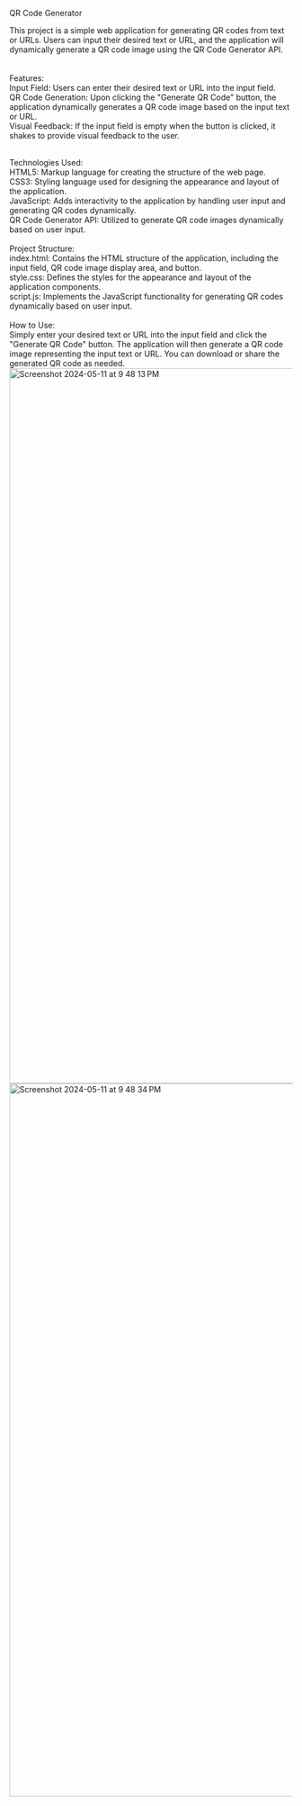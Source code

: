 QR Code Generator

This project is a simple web application for generating QR codes from text or URLs. Users can input their desired text or URL, and the application will dynamically generate a QR code image using the QR Code Generator API.<br>
<br>
<br>
Features:
<br>
Input Field: Users can enter their desired text or URL into the input field.<br>
QR Code Generation: Upon clicking the "Generate QR Code" button, the application dynamically generates a QR code image based on the input text or URL.<br>
Visual Feedback: If the input field is empty when the button is clicked, it shakes to provide visual feedback to the user.<br>

<br>
Technologies Used:
<br>
HTML5: Markup language for creating the structure of the web page.<br>
CSS3: Styling language used for designing the appearance and layout of the application.<br>
JavaScript: Adds interactivity to the application by handling user input and generating QR codes dynamically.<br>
QR Code Generator API: Utilized to generate QR code images dynamically based on user input.<br>
<br>
Project Structure:
<br>
index.html: Contains the HTML structure of the application, including the input field, QR code image display area, and button.<br>
style.css: Defines the styles for the appearance and layout of the application components.<br>
script.js: Implements the JavaScript functionality for generating QR codes dynamically based on user input.<br>
<br>
How to Use:
<br>
Simply enter your desired text or URL into the input field and click the "Generate QR Code" button. The application will then generate a QR code image representing the input text or URL. You can download or share the generated QR code as needed.<br>
<img width="1272" alt="Screenshot 2024-05-11 at 9 48 13 PM" src="https://github.com/kajal-002/QR-Code-Generator/assets/168257828/0c3f8614-9b54-422a-9f5b-5011f5bd09ca">
<img width="1268" alt="Screenshot 2024-05-11 at 9 48 34 PM" src="https://github.com/kajal-002/QR-Code-Generator/assets/168257828/07528879-4756-45c2-bce7-c92332f39b41">


